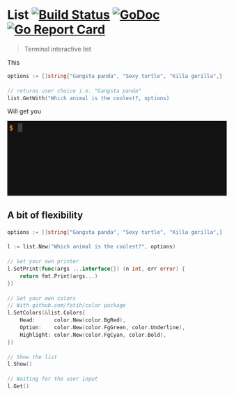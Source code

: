 # List [![Build Status](https://travis-ci.org/markelog/list.svg)](https://travis-ci.org/markelog/list) [![GoDoc](https://godoc.org/github.com/markelog/list?status.svg)](https://godoc.org/github.com/markelog/list) [![Go Report Card](https://goreportcard.com/badge/github.com/markelog/list)](https://goreportcard.com/report/github.com/markelog/list)

> Terminal interactive list

This

```go
options := []string{"Gangsta panda", "Sexy turtle", "Killa gorilla",}

// returns user choice i.e. "Gangsta panda"
list.GetWith("Which animal is the coolest?, options)
```

Will get you

![](./example.gif)

## A bit of flexibility

```go
options := []string{"Gangsta panda", "Sexy turtle", "Killa gorilla",}

l := list.New("Which animal is the coolest?", options)

// Set your own printer
l.SetPrint(func(args ...interface{}) (n int, err error) {
	return fmt.Print(args...)
})

// Set your own colors
// With github.com/fatih/color package
l.SetColors(&list.Colors{
	Head:      color.New(color.BgRed),
	Option:    color.New(color.FgGreen, color.Underline),
	Highlight: color.New(color.FgCyan, color.Bold),
})

// Show the list
l.Show()

// Waiting for the user input
l.Get()
```

